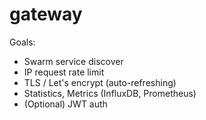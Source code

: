 # gateway

Goals:
* Swarm service discover
* IP request rate limit
* TLS / Let's encrypt (auto-refreshing)
* Statistics, Metrics (InfluxDB, Prometheus)
* (Optional) JWT auth
